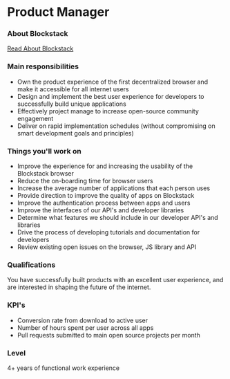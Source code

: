 # Product Manager

### About Blockstack

[Read About Blockstack](https://github.com/blockstack/blockstack/tree/master/jobs#about-blockstack)

### Main responsibilities

- Own the product experience of the first decentralized browser and make it accessible for all internet users
- Design and implement the best user experience for developers to successfully build unique applications
- Effectively project manage to increase open-source community engagement
- Deliver on rapid implementation schedules (without compromising on smart development goals and principles)

### Things you'll work on

- Improve the experience for and increasing the usability of the Blockstack browser
- Reduce the on-boarding time for browser users
- Increase the average number of applications that each person uses
- Provide direction to improve the quality of apps on Blockstack
- Improve the authentication process between apps and users
- Improve the interfaces of our API's and developer libraries
- Determine what features we should include in our developer API's and libraries
- Drive the process of developing tutorials and documentation for developers
- Review existing open issues on the browser, JS library and API

### Qualifications

You have successfully built products with an excellent user experience, and are interested in shaping the future of the internet. 

### KPI's

- Conversion rate from download to active user
- Number of hours spent per user across all apps
- Pull requests submitted to main open source projects per month

### Level

4+ years of functional work experience
